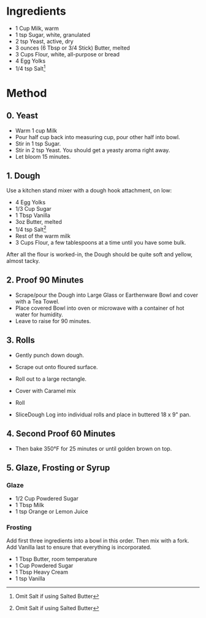 # Ingredients

- 1 Cup Milk, warm
- 1 tsp Sugar, white, granulated
- 2 tsp Yeast, active, dry
- 3 ounces (6 Tbsp or 3/4 Stick) Butter, melted
- 3 Cups Flour, white, all-purpose or bread
- 4 Egg Yolks
- 1/4 tsp Salt[^1]

# Method


## 0. Yeast
- Warm 1 cup Milk
- Pour half cup back into measuring cup, pour other half into bowl.
- Stir in 1 tsp Sugar.
- Stir in 2 tsp Yeast. You should get a yeasty aroma right away.
- Let bloom 15 minutes.

## 1. Dough

Use a kitchen stand mixer with a dough hook attachment, on low:

- 4 Egg Yolks
- 1/3 Cup Sugar
- 1 Tbsp Vanilla
- 3oz Butter, melted
- 1/4 tsp Salt[^1]
- Rest of the warm milk
- 3 Cups Flour, a few tablespoons at a time until you have some bulk. 

After all the flour is worked-in, the Dough should be quite soft and yellow, almost tacky. 

## 2. Proof 90 Minutes

- Scrape/pour the Dough into Large Glass or Earthenware Bowl and cover with a Tea Towel.
- Place covered Bowl into oven or microwave with a container of hot water for humidity. 
- Leave to raise for 90 minutes.

## 3. Rolls

- Gently punch down dough.
- Scrape out onto floured surface.
- Roll out to a large rectangle.

- Cover with Caramel mix
- Roll
- SliceDough Log into individual rolls and place in buttered 18 x 9" pan.

## 4. Second Proof 60 Minutes

- Then bake 350°F for 25 minutes or until golden brown on top.


## 5. Glaze, Frosting or Syrup

### Glaze

- 1/2 Cup Powdered Sugar
- 1 Tbsp Milk
- 1 tsp Orange or Lemon Juice

### Frosting

Add first three ingredients into a bowl in this order. Then mix with a fork. Add Vanilla last to ensure that everything is incorporated.

- 1 Tbsp Butter, room temperature
- 1 Cup Powdered Sugar
- 1 Tbsp Heavy Cream
- 1 tsp Vanilla


[^1]: Omit Salt if using Salted Butter
